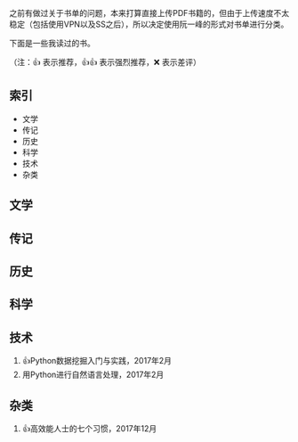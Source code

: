 之前有做过关于书单的问题，本来打算直接上传PDF书籍的，但由于上传速度不太稳定（包括使用VPN以及SS之后），所以决定使用阮一峰的形式对书单进行分类。

下面是一些我读过的书。

（注：👍 表示推荐，👍👍 表示强烈推荐，❌ 表示差评）

## 索引
- 文学
- 传记
- 历史
- 科学
- 技术
- 杂类

## 文学


## 传记


## 历史
 

## 科学


## 技术

1. 👍Python数据挖掘入门与实践，2017年2月
2. 用Python进行自然语言处理，2017年2月

## 杂类

1. 👍高效能人士的七个习惯，2017年12月
